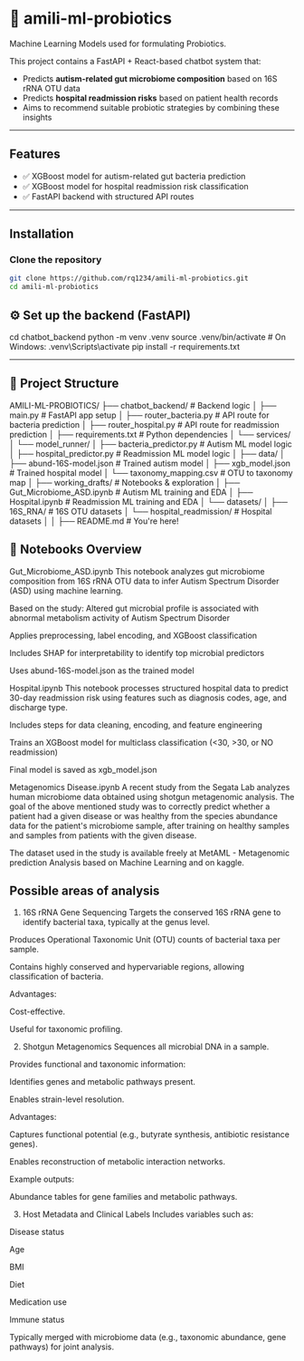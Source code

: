 # 🧠 amili-ml-probiotics

Machine Learning Models used for formulating Probiotics.

This project contains a FastAPI + React-based chatbot system that:
- Predicts **autism-related gut microbiome composition** based on 16S rRNA OTU data
- Predicts **hospital readmission risks** based on patient health records
- Aims to recommend suitable probiotic strategies by combining these insights

---

## Features

- ✅ XGBoost model for autism-related gut bacteria prediction
- ✅ XGBoost model for hospital readmission risk classification
- ✅ FastAPI backend with structured API routes

---

##  Installation

### Clone the repository
```bash
git clone https://github.com/rq1234/amili-ml-probiotics.git
cd amili-ml-probiotics

```

## ⚙️ Set up the backend (FastAPI)

cd chatbot_backend
python -m venv .venv
source .venv/bin/activate  # On Windows: .venv\Scripts\activate
pip install -r requirements.txt

---

## 📁 Project Structure
AMILI-ML-PROBIOTICS/
├── chatbot_backend/                   # Backend logic
│   ├── main.py                        # FastAPI app setup
│   ├── router_bacteria.py             # API route for bacteria prediction
│   ├── router_hospital.py             # API route for readmission prediction
│   ├── requirements.txt               # Python dependencies
│   └── services/
│       └── model_runner/
│           ├── bacteria_predictor.py  # Autism ML model logic
│           ├── hospital_predictor.py  # Readmission ML model logic
│           ├── data/
│               ├── abund-16S-model.json     # Trained autism model
│               ├── xgb_model.json           # Trained hospital model
│               └── taxonomy_mapping.csv     # OTU to taxonomy map
│
├── working_drafts/                   # Notebooks & exploration
│   ├── Gut_Microbiome_ASD.ipynb       # Autism ML training and EDA
│   ├── Hospital.ipynb                 # Readmission ML training and EDA
│   └── datasets/
│       ├── 16S_RNA/                   # 16S OTU datasets
│       └── hospital_readmission/      # Hospital datasets
│
│
├── README.md                         # You're here!

## 📓 Notebooks Overview
Gut_Microbiome_ASD.ipynb
This notebook analyzes gut microbiome composition from 16S rRNA OTU data to infer Autism Spectrum Disorder (ASD) using machine learning.

Based on the study: Altered gut microbial profile is associated with abnormal metabolism activity of Autism Spectrum Disorder

Applies preprocessing, label encoding, and XGBoost classification

Includes SHAP for interpretability to identify top microbial predictors

Uses abund-16S-model.json as the trained model

Hospital.ipynb
This notebook processes structured hospital data to predict 30-day readmission risk using features such as diagnosis codes, age, and discharge type.

Includes steps for data cleaning, encoding, and feature engineering

Trains an XGBoost model for multiclass classification (<30, >30, or NO readmission)

Final model is saved as xgb_model.json

Metagenomics Disease.ipynb
A recent study from the Segata Lab analyzes human microbiome data obtained using shotgun metagenomic analysis.
The goal of the above mentioned study was to correctly predict whether a patient had a given disease or was healthy from the species abundance data for the patient's microbiome sample, after training on healthy samples and samples from patients with the given disease.

The dataset used in the study is available freely at MetAML - Metagenomic prediction Analysis based on Machine Learning and on kaggle.


## Possible areas of analysis
1. 16S rRNA Gene Sequencing
Targets the conserved 16S rRNA gene to identify bacterial taxa, typically at the genus level.

Produces Operational Taxonomic Unit (OTU) counts of bacterial taxa per sample.

Contains highly conserved and hypervariable regions, allowing classification of bacteria.

Advantages:

Cost-effective.

Useful for taxonomic profiling.

2. Shotgun Metagenomics
Sequences all microbial DNA in a sample.

Provides functional and taxonomic information:

Identifies genes and metabolic pathways present.

Enables strain-level resolution.

Advantages:

Captures functional potential (e.g., butyrate synthesis, antibiotic resistance genes).

Enables reconstruction of metabolic interaction networks.

Example outputs:

Abundance tables for gene families and metabolic pathways.

3. Host Metadata and Clinical Labels
Includes variables such as:

Disease status

Age

BMI

Diet

Medication use

Immune status

Typically merged with microbiome data (e.g., taxonomic abundance, gene pathways) for joint analysis.
